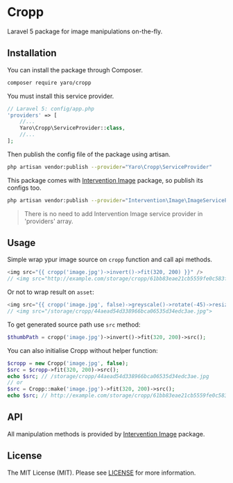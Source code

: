 # Cropp

Laravel 5 package for image manipulations on-the-fly.

## Installation 

You can install the package through Composer.
```bash
composer require yaro/cropp
```
You must install this service provider.
```php
// Laravel 5: config/app.php
'providers' => [
    //...
    Yaro\Cropp\ServiceProvider::class,
    //...
];
```

Then publish the config file of the package using artisan.
```bash
php artisan vendor:publish --provider="Yaro\Cropp\ServiceProvider"
```
This package comes with [Intervention Image](http://image.intervention.io/) package, so publish its configs too.
```bash
php artisan vendor:publish --provider="Intervention\Image\ImageServiceProviderLaravel5"
```
> There is no need to add Intervention Image service provider in 'providers' array.

## Usage
Simple wrap ypur image source on `cropp` function and call api methods.
```php
<img src="{{ cropp('image.jpg')->invert()->fit(320, 200) }}" />
// <img src="http://example.com/storage/cropp/61bb83eae21cb5559fe0c583f14b0374.jpg">
```
Or not to wrap result on `asset`:
```php
<img src="{{ cropp('image.jpg', false)->greyscale()->rotate(-45)->resize(500, null) }}" />
// <img src="/storage/cropp/44aead54d338966bca06535d34edc3ae.jpg">
```
To get generated source path use `src` method:
```php
$thumbPath = cropp('image.jpg')->invert()->fit(320, 200)->src();
```
You can also initialise Cropp without helper function:
```php
$cropp = new Cropp('image.jpg', false);
$src = $cropp->fit(320, 200)->src(); 
echo $src; // /storage/cropp/44aead54d338966bca06535d34edc3ae.jpg
// or
$src = Cropp::make('image.jpg')->fit(320, 200)->src();
echo $src; // http://example.com/storage/cropp/61bb83eae21cb5559fe0c583f14b0374.jpg
```


## API
All manipulation methods is provided by [Intervention Image](http://image.intervention.io/) package.


## License
The MIT License (MIT). Please see [LICENSE](https://github.com/Cherry-Pie/Cropp/blob/master/LICENSE) for more information.
